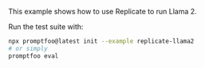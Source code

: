 This example shows how to use Replicate to run Llama 2.

Run the test suite with:

```bash
npx promptfoo@latest init --example replicate-llama2
# or simply
promptfoo eval
```

